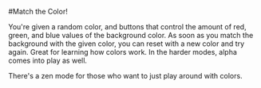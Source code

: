 #Match the Color!

You're given a random color, and buttons that control the amount of red, green, and blue values of the background color.  As soon as you match the background with the given color, you can reset with a new color and try again.  Great for learning how colors work.  In the harder modes, alpha comes into play as well.

There's a zen mode for those who want to just play around with colors.
